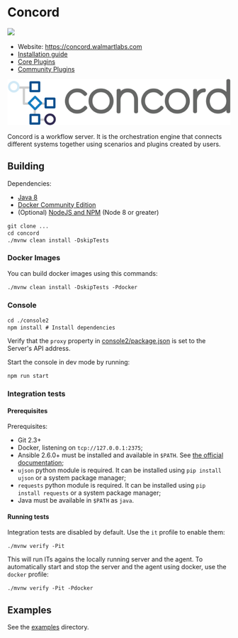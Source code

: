 # Concord

![](https://img.shields.io/maven-central/v/com.walmartlabs.concord/parent.svg)

- Website: https://concord.walmartlabs.com
- [Installation guide](https://concord.walmartlabs.com/docs/getting-started/installation.html)
- [Core Plugins](./plugins)
- [Community Plugins](https://github.com/walmartlabs/concord-plugins/)

![](console2/public/images/concord.svg)


Concord is a workflow server. It is the orchestration engine that connects
different systems together using scenarios and plugins created by users.

## Building

Dependencies:
- [Java 8](http://www.oracle.com/technetwork/java/javase/downloads/jdk8-downloads-2133151.html)
- [Docker Community Edition](https://www.docker.com/community-edition)
- (Optional) [NodeJS and NPM](https://nodejs.org/en/download/) (Node 8 or greater)

```shell
git clone ...
cd concord
./mvnw clean install -DskipTests
```

### Docker Images

You can build docker images using this commands:

```shell
./mvnw clean install -DskipTests -Pdocker
```

### Console

```shell
cd ./console2
npm install # Install dependencies
```

Verify that the `proxy` property in [console2/package.json](console2/package.json)
is set to the Server's API address.

Start the console in dev mode by running:
```shell
npm run start
```

### Integration tests

#### Prerequisites

Prerequisites:

- Git 2.3+
- Docker, listening on `tcp://127.0.0.1:2375`;
- Ansible 2.6.0+ must be installed and available in `$PATH`.
  See [the official documentation](http://docs.ansible.com/ansible/intro_installation.html);
- `ujson` python module is required. It can be installed using `pip install ujson`
or a system package manager;
- `requests` python module is required. It can be installed using `pip install requests`
or a system package manager;
- Java must be available in `$PATH` as `java`.

#### Running tests

Integration tests are disabled by default. Use the `it` profile to enable them:

```shell
./mvnw verify -Pit
```

This will run ITs agains the locally running server and the agent.
To automatically start and stop the server and the agent using docker, use the
`docker` profile:

```shell
./mvnw verify -Pit -Pdocker
```

## Examples

See the [examples](examples) directory.
